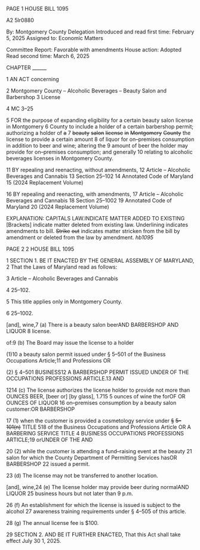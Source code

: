 PAGE 1
HOUSE BILL 1095

A2 5lr0880

By: Montgomery County Delegation
Introduced and read first time: February 5, 2025
Assigned to: Economic Matters

Committee Report: Favorable with amendments
House action: Adopted
Read second time: March 6, 2025

CHAPTER ______

1 AN ACT concerning

2 Montgomery County – Alcoholic Beverages – Beauty Salon and Barbershop
3 License

4 MC 3–25

5 FOR the purpose of expanding eligibility for a certain beauty salon license in Montgomery
6 County to include a holder of a certain barbershop permit; authorizing a holder of ~~a~~
7 ~~beauty~~ ~~salon~~ ~~license~~ ~~in~~ ~~Montgomery~~ ~~County~~ the license to provide a certain amount
8 of liquor for on–premises consumption in addition to beer and wine; altering the
9 amount of beer the holder may provide for on–premises consumption; and generally
10 relating to alcoholic beverages licenses in Montgomery County.

11 BY repealing and reenacting, without amendments,
12 Article – Alcoholic Beverages and Cannabis
13 Section 25–102
14 Annotated Code of Maryland
15 (2024 Replacement Volume)

16 BY repealing and reenacting, with amendments,
17 Article – Alcoholic Beverages and Cannabis
18 Section 25–1002
19 Annotated Code of Maryland
20 (2024 Replacement Volume)

EXPLANATION: CAPITALS LAW.INDICATE MATTER ADDED TO EXISTING
[Brackets] indicate matter deleted from existing law.
Underlining indicates amendments to bill.
~~Strike~~ ~~out~~ indicates matter stricken from the bill by amendment or deleted from the law by
amendment. *hb1095*

PAGE 2
2 HOUSE BILL 1095

1 SECTION 1. BE IT ENACTED BY THE GENERAL ASSEMBLY OF MARYLAND,
2 That the Laws of Maryland read as follows:

3 Article – Alcoholic Beverages and Cannabis

4 25–102.

5 This title applies only in Montgomery County.

6 25–1002.

[and], wine,7 (a) There is a beauty salon beerAND BARBERSHOP AND LIQUOR
8 license.

of:9 (b) The Board may issue the license to a holder

(1)10 a beauty salon permit issued under § 5–501 of the Business Occupations
Article;11 and Professions OR

(2) § 4–501 BUSINESS12 A BARBERSHOP PERMIT ISSUED UNDER OF THE
OCCUPATIONS PROFESSIONS ARTICLE.13 AND

1214 (c) The license authorizes the license holder to provide not more than OUNCES
BEER, [beer or] [by glass], 1.715 5 ounces of wine the forOF OR OUNCES OF LIQUOR
16 on–premises consumption by a beauty salon customer:OR BARBERSHOP

17 (1) when the customer is provided a cosmetology service under ~~§~~ ~~5–101(n)~~
TITLE 518 of the Business Occupations and Professions Article OR A BARBERING SERVICE
TITLE 4 BUSINESS OCCUPATIONS PROFESSIONS ARTICLE;19 orUNDER OF THE AND

20 (2) while the customer is attending a fund–raising event at the beauty
21 salon for which the County Department of Permitting Services hasOR BARBERSHOP
22 issued a permit.

23 (d) The license may not be transferred to another location.

[and], wine,24 (e) The license holder may provide beer during normalAND LIQUOR
25 business hours but not later than 9 p.m.

26 (f) An establishment for which the license is issued is subject to the alcohol
27 awareness training requirements under § 4–505 of this article.

28 (g) The annual license fee is $100.

29 SECTION 2. AND BE IT FURTHER ENACTED, That this Act shall take effect July
30 1, 2025.